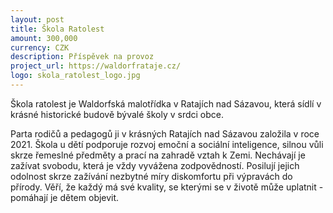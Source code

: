 ```yaml
---
layout: post
title: Škola Ratolest
amount: 300,000
currency: CZK
description: Příspěvek na provoz
project_url: https://waldorfrataje.cz/
logo: skola_ratolest_logo.jpg
---
```


Škola ratolest je Waldorfská malotřídka v Ratajích nad Sázavou, která sídlí v krásné historické budově bývalé školy v srdci obce.

Parta rodičů a pedagogů ji v krásných Ratajích nad Sázavou založila v roce 2021. Škola u dětí podporuje rozvoj emoční a sociální inteligence, silnou vůli skrze řemeslné předměty a prací na zahradě vztah k Zemi. Nechávají je zažívat svobodu, která je vždy vyvážena zodpovědností. Posilují jejich odolnost skrze zažívání nezbytné míry diskomfortu při výpravách do přírody. Věří, že každý má své kvality, se kterými se v životě může uplatnit - pomáhají je dětem objevit.
